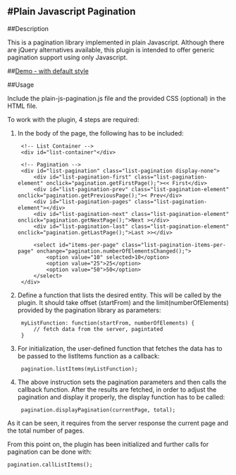 #Plain Javascript Pagination
----------------------------

##Description

This is a pagination library implemented in plain Javascript. Although
there are jQuery alternatives available, this plugin is intended to offer
generic pagination support using only Javascript.

##[Demo - with default style](http://raullepsa.github.io/plain-js-pagination)


##Usage

Include the plain-js-pagination.js file and the provided CSS (optional) in the
HTML file. 

To work with the plugin, 4 steps are required:

1. In the body of the page, the following has to be included:
	
		<!-- List Container -->
		<div id="list-container"</div>

		<!-- Pagination -->
		<div id="list-pagination" class="list-pagination display-none">
		    <div id="list-pagination-first" class="list-pagination-element" onclick="pagination.getFirstPage();"><< First</div>
		    <div id="list-pagination-prev" class="list-pagination-element" onclick="pagination.getPreviousPage();">< Prev</div>
		    <div id="list-pagination-pages" class="list-pagination-element"></div>
		    <div id="list-pagination-next" class="list-pagination-element" onclick="pagination.getNextPage();">Next ></div>
		    <div id="list-pagination-last" class="list-pagination-element" onclick="pagination.getLastPage();">Last >></div>

		    <select id="items-per-page" class="list-pagination-items-per-page" onchange="pagination.numberOfElementsChanged();">
		        <option value="10" selected>10</option>
		        <option value="25">25</option>
		        <option value="50">50</option>
		    </select>
		</div>


2. Define a function that lists the desired entity. This will be called by the plugin.
It should take offset (startFrom) and the limit(numberOfElements) provided by the pagination 
library as parameters:

		myListFunction: function(startFrom, numberOfElements) {
			// fetch data from the server, pagintated
		}


3. For initialization, the user-defined function that fetches the data has to be passed
to the listItems function as a callback:

	    pagination.listItems(myListFunction);


4. The above instruction sets the pagination parameters and then calls the callback function.
After the results are fetched, in order to adjust the pagination and display it properly,
the display function has to be called:

		pagination.displayPagination(currentPage, total);

As it can be seen, it requires from the server response the current page and the total number
of pages.



From this point on, the plugin has been initialized and further calls for pagination can
be done with:

    pagination.callListItems();


